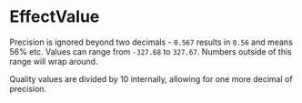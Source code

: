 # EffectValue

Precision is ignored beyond two decimals - `0.567` results in `0.56` and means 56% etc. Values can range from `-327.68` to `327.67`. Numbers outside of this range will wrap around.

Quality values are divided by 10 internally, allowing for one more decimal of precision.

